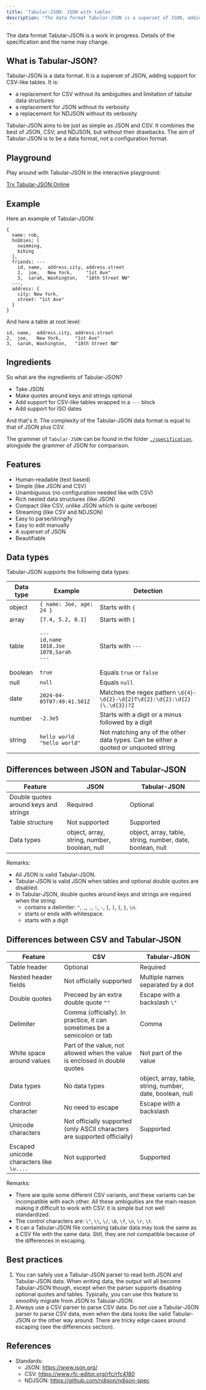 ```yaml
---
title: 'Tabular-JSON: JSON with tables'
description: 'The data format Tabular-JSON is a superset of JSON, adding support for CSV-like tables'
---
```


<p class="warning">
  The data format Tabular-JSON is a work in progress. Details of the specification and the name may change.
</p>

## What is Tabular-JSON?

Tabular-JSON is a data format. It is a superset of JSON, adding support for CSV-like tables. It is:

- a replacement for CSV without its ambiguities and limitation of tabular data structures
- a replacement for JSON without its verbosity
- a replacement for NDJSON without its verbosity

Tabular-JSON aims to be just as simple as JSON and CSV. It combines the best of JSON, CSV, and NDJSON, but without their drawbacks. The aim of Tabular-JSON is to be a data format, not a configuration format.

## Playground

Play around with Tabular-JSON in the interactive playground:

<p>
  <a href="/playground" class="action-button">
    Try Tabular-JSON Online
  </a>
</p>

## Example

Here an example of Tabular-JSON:

<pre><code>{
  name: rob,
  hobbies: [
    swimming,
    biking
  ],
  friends: ---
    id, name,  address.city, address.street
    2,  joe,   New York,     "1st Ave"
    3,  sarah, Washington,   "18th Street NW"
  ---,
  address: {
    city: New York,
    street: "1st Ave"
  }
}
</code></pre>

And here a table at root level:

<pre><code>id, name,  address.city, address.street
2,  joe,   New York,     "1st Ave"
3,  sarah, Washington,   "18th Street NW"
</code></pre>

## Ingredients

So what are the ingredients of Tabular-JSON?

- Take JSON
- Make quotes around keys and strings optional
- Add support for CSV-like tables wrapped in a `---` block
- Add support for ISO dates

And that's it. The complexity of the Tabular-JSON data format is equal to that of JSON plus CSV.

The grammer of `Tabular-JSON` can be found in the folder [`./specification`](/specification), alongside the grammer of JSON for comparison.

## Features

- Human-readable (text based)
- Simple (like JSON and CSV)
- Unambiguous (no configuration needed like with CSV)
- Rich nested data structures (like JSON)
- Compact (like CSV, unlike JSON which is quite verbose)
- Streaming (like CSV and NDJSON)
- Easy to parse/stringify
- Easy to edit manually
- A superset of JSON
- Beautifiable

## Data types

Tabular-JSON supports the following data types:

| Data type | Example                                                                    | Detection                                                                           |
| --------- | -------------------------------------------------------------------------- | ----------------------------------------------------------------------------------- |
| object    | `{ name: Joe, age: 24 }`                                                   | Starts with `{`                                                                     |
| array     | `[7.4, 5.2, 8.1]`                                                          | Starts with `[`                                                                     |
| table     | <pre><code>---<br>id,name<br/>1018,Joe<br/>1078,Sarah<br/>---</code></pre> | Starts with `---`                                                                   |
| boolean   | `true`                                                                     | Equals `true` or `false`                                                            |
| null      | `null`                                                                     | Equals `null`                                                                       |
| date      | `2024-04-05T07:49:41.501Z`                                                 | Matches the regex pattern `\d{4}-\d{2}-\d{2}T\d{2}:\d{2}:\d{2}(\.\d{3})?Z`          |
| number    | `-2.3e5`                                                                   | Starts with a digit or a minus followed by a digit                                  |
| string    | `hello world`<br>`"hello world"`                                           | Not matching any of the other data types. Can be either a quoted or unquoted string |

## Differences between JSON and Tabular-JSON

| Feature                               | JSON                                         | Tabular-JSON                                              |
| ------------------------------------- | -------------------------------------------- | --------------------------------------------------------- |
| Double quotes around keys and strings | Required                                     | Optional                                                  |
| Table structure                       | Not supported                                | Supported                                                 |
| Data types                            | object, array, string, number, boolean, null | object, array, table, string, number, date, boolean, null |

Remarks:

- All JSON is valid Tabular-JSON.
- Tabular-JSON is valid JSON when tables and optional double quotes are disabled.
- In Tabular-JSON, double quotes around keys and strings are required when the string:
  - contains a delimiter: `"`, `,`, `.`, `:`, `-`, `[`, `]`, `{`, `}`, `\n`.
  - starts or ends with whitespace.
  - starts with a digit

## Differences between CSV and Tabular-JSON

| Feature                                  | CSV                                                                        | Tabular-JSON                                              |
| ---------------------------------------- | -------------------------------------------------------------------------- | --------------------------------------------------------- |
| Table header                             | Optional                                                                   | Required                                                  |
| Nested header fields                     | Not officially supported                                                   | Multiple names separated by a dot                         |
| Double quotes                            | Preceed by an extra double quote `""`                                      | Escape with a backslash `\"`                              |
| Delimiter                                | Comma (officially). In practice, it can sometimes be a semicolon or tab    | Comma                                                     |
| White space around values                | Part of the value, not allowed when the value is enclosed in double quotes | Not part of the value                                     |
| Data types                               | No data types                                                              | object, array, table, string, number, date, boolean, null |
| Control character                        | No need to escape                                                          | Escape with a backslash                                   |
| Unicode characters                       | Not officially supported (only ASCII characters are supported officially)  | Supported                                                 |
| Escaped unicode characters like `\u....` | Not supported                                                              | Supported                                                 |

Remarks:

- There are quite some different CSV variants, and these variants can be incompatible with each other. All these ambiguities are the main reason making it difficult to work with CSV: it is simple but not well standardized.
- The control characters are: `\"`, `\\`, `\/`, `\b`, `\f`, `\n`, `\r`, `\t`.
- It can a Tabular-JSON file containing tabular data may look the same as a CSV file with the same data. Still, they are _not_ compatible because of the differences in escaping.

## Best practices

1. You can safely use a Tabular-JSON parser to read both JSON and Tabular-JSON data. When writing data, the output will all become Tabular-JSON though, except when the parser supports disabling optional quotes and tables. Typically, you can use this feature to smoothly migrate from JSON to Tabular-JSON.
2. Always use a CSV parser to parse CSV data. Do not use a Tabular-JSON parser to parse CSV data, even when the data looks like valid Tabular-JSON or the other way around. There are tricky edge cases around escaping (see the differences section).

## References

- Standards:
  - JSON: https://www.json.org/
  - CSV: https://www.rfc-editor.org/rfc/rfc4180
  - NDJSON: https://github.com/ndjson/ndjson-spec
